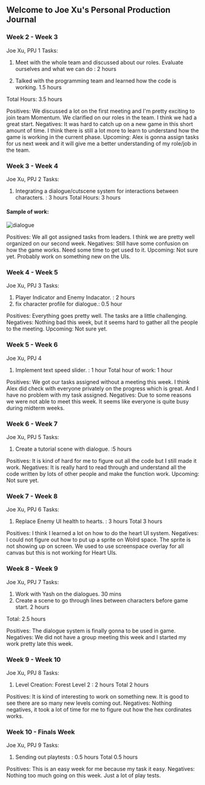 ## Welcome to Joe Xu's Personal Production Journal


### Week 2 - Week 3
Joe Xu, PPJ 1
Tasks:

1. Meet with the whole team and discussed about our roles. Evaluate ourselves and what we can do : 2 hours

2. Talked with the programming team and learned how the code is working. 1.5 hours

Total Hours: 3.5 hours

Positives: We discussed a lot on the first meeting and I'm pretty exciting to join team Momentum. We clarified on our roles in the team. I think we had a great start.
Negatives: It was hard to catch up on a new game in this short amount of time. I think there is still a lot more to learn to understand how the game is working in the current phase.
Upcoming: Alex is gonna assign tasks for us next week and it will give me a better understanding of my role/job in the team.

### Week 3 - Week 4
Joe Xu, PPJ 2
Tasks:

1. Integrating a dialogue/cutscene system for interactions between characters. : 3 hours
Total Hours: 3 hours

#### Sample of work:
![dialogue](https://user-images.githubusercontent.com/77818366/124527121-c0a76a80-ddd2-11eb-97bb-0b7e3e3b7f8c.gif)

Positives: We all got assigned tasks from leaders. I think we are pretty well organized on our second week.
Negatives: Still have some confusion on how the game works. Need some time to get used to it.
Upcoming: Not sure yet. Probably work on something new on the UIs.

### Week 4 - Week 5
Joe Xu, PPJ 3
Tasks:

1. Player Indicator and Enemy Indacator. : 2 hours
2. fix character profile for dialogue.: 0.5 hour

Positives: Everything goes pretty well. The tasks are a little challenging.
Negatives: Nothing bad this week, but it seems hard to gather all the people to the meeting.
Upcoming: Not sure yet.

### Week 5 - Week 6
Joe Xu, PPJ 4

1. Implement text speed slider. : 1 hour
Total hour of work: 1 hour

Positives: We got our tasks assigned without a meeting this week. I think Alex did check with everyone privately on the progress which is great. And I have no problem with my task assigned.
Negatives: Due to some reasons we were not able to meet this week. It seems like everyone is quite busy during midterm weeks.

### Week 6 - Week 7
Joe Xu, PPJ 5
Tasks:
1. Create a tutorial scene with dialogue. :5 hours

Positives: It is kind of hard for me to figure out all the code but I still made it work.
Negatives: It is really hard to read through and understand all the code written by lots of other people and make the function work.
Upcoming: Not sure yet.

### Week 7 - Week 8
Joe Xu, PPJ 6
Tasks:
1. Replace Enemy UI health to hearts. : 3 hours
Total 3 hours

Positives: I think I learned a lot on how to do the heart UI system.
Negatives: I could not figure out how to put up a sprite on Wolrd space. The sprite is not showing up on screen. We used to use screenspace overlay for all canvas but this is not working for Heart UIs. 

### Week 8 - Week 9
Joe Xu, PPJ 7
Tasks:
1. Work with Yash on the dialogues. 30 mins
2. Create a scene to go through lines between characters before game start. 2 hours

Total: 2.5 hours

Positives: The dialogue system is finally gonna to be used in game.
Negatives: We did not have a group meeting this week and I started my work pretty late this week.


### Week 9 - Week 10
Joe Xu, PPJ 8
Tasks:
1. Level Creation: Forest Level 2 : 2 hours
Total 2 hours

Positives: It is kind of interesting to work on something new. It is good to see there are so many new levels coming out.
Negatives: Nothing negatives, it took a lot of time for me to figure out how the hex cordinates works.

### Week 10 - Finals Week
Joe Xu, PPJ 9
Tasks:
1. Sending out playtests : 0.5 hours
Total 0.5 hours

Positives: This is an easy week for me because my task it easy.
Negatives: Nothing too much going on this week. Just a lot of play tests.
